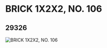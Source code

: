 # BRICK 1X2X2, NO. 106
## 29326
![BRICK 1X2X2, NO. 106](https://lc-www-live-s.legocdn.com/media/bricks/5/2/6173767.jpg)